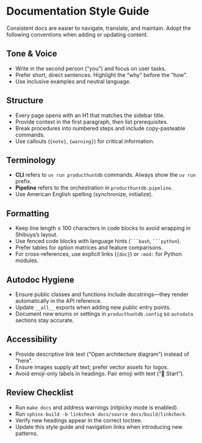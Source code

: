 # Documentation Style Guide

Consistent docs are easier to navigate, translate, and maintain. Adopt the following conventions when adding or updating content.

## Tone & Voice

- Write in the second person (“you”) and focus on user tasks.
- Prefer short, direct sentences. Highlight the “why” before the “how”.
- Use inclusive examples and neutral language.

## Structure

- Every page opens with an H1 that matches the sidebar title.
- Provide context in the first paragraph, then list prerequisites.
- Break procedures into numbered steps and include copy-pasteable commands.
- Use callouts (`{note}`, `{warning}`) for critical information.

## Terminology

- **CLI** refers to `uv run producthuntdb` commands. Always show the `uv run` prefix.
- **Pipeline** refers to the orchestration in `producthuntdb.pipeline`.
- Use American English spelling (synchronize, initialize).

## Formatting

- Keep line length ≤ 100 characters in code blocks to avoid wrapping in Shibuya’s layout.
- Use fenced code blocks with language hints (` ```bash `, ` ```python `).
- Prefer tables for option matrices and feature comparisons.
- For cross-references, use explicit links (`{doc}`) or `:mod:` for Python modules.

## Autodoc Hygiene

- Ensure public classes and functions include docstrings—they render automatically in the API reference.
- Update `__all__` exports when adding new public entry points.
- Document new enums or settings in `producthuntdb.config` so `autodata` sections stay accurate.

## Accessibility

- Provide descriptive link text (“Open architecture diagram”) instead of “here”.
- Ensure images supply alt text; prefer vector assets for logos.
- Avoid emoji-only labels in headings. Pair emoji with text (“🚀 Start”).

## Review Checklist

- Run `make docs` and address warnings (nitpicky mode is enabled).
- Run `sphinx-build -b linkcheck docs/source docs/build/linkcheck`.
- Verify new headings appear in the correct toctree.
- Update this style guide and navigation links when introducing new patterns.
